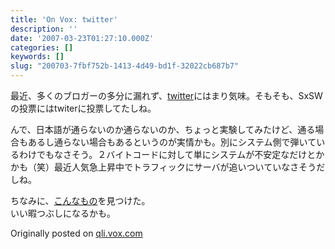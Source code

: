 ```yaml
---
title: 'On Vox: twitter'
description: ''
date: '2007-03-23T01:27:10.000Z'
categories: []
keywords: []
slug: "200703-7fbf752b-1413-4d49-bd1f-32022cb687b7"
---
```

最近、多くのブロガーの多分に漏れず、[twitter](http://twitter.com/)にはまり気味。そもそも、SxSWの投票にはtwiterに投票してたしね。

んで、日本語が通らないのか通らないのか、ちょっと実験してみたけど、通る場合もあるし通らない場合もあるというのが実情かも。別にシステム側で弾いているわけでもなさそう。２バイトコードに対して単にシステムが不安定なだけとかかも（笑）最近人気急上昇中でトラフィックにサーバが追いついていなさそうだしね。

ちなみに、[こんなもの](http://twittermap.com/twittervision)を見つけた。  
いい暇つぶしになるかも。

Originally posted on [qli.vox.com](http://qli.vox.com/library/post/twitter.html)